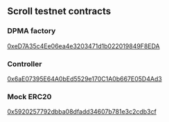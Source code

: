 ## Scroll testnet contracts

### DPMA factory
[0xeD7A35c4Ee06ea4e3203471d1b022019849F8EDA](https://sepolia.scrollscan.com/address/0xed7a35c4ee06ea4e3203471d1b022019849f8eda)

### Controller
[0x6aE07395E64A0bEd5529e170C1A0b667E05D4Ad3](https://sepolia.scrollscan.com/address/0x6ae07395e64a0bed5529e170c1a0b667e05d4ad3)

### Mock ERC20
[0x5920257792dbba08dfadd34607b781e3c2cdb3cf](https://sepolia.scrollscan.com/address/0x5920257792dbba08dfadd34607b781e3c2cdb3cf)

